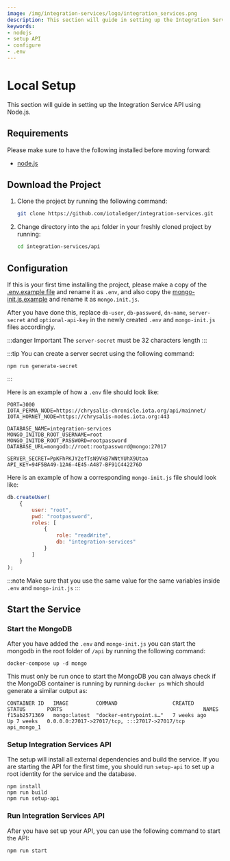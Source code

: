 ```yaml
---
image: /img/integration-services/logo/integration_services.png
description: This section will guide in setting up the Integration Service API using Node.js.
keywords:
- nodejs
- setup API
- configure
- .env
---
```


# Local Setup

This section will guide in setting up the Integration Service API using Node.js.

## Requirements

Please make sure to have the following installed before moving forward:

* [node.js](https://nodejs.org/)

## Download the Project

1. Clone the project by running the following command:

    ```bash
    git clone https://github.com/iotaledger/integration-services.git
    ```

2. Change directory into the `api` folder in your freshly cloned project by running:

    ```bash
    cd integration-services/api
    ```

## Configuration

If this is your first time installing the project, please make a copy of
the [.env.example file](https://github.com/iotaledger/integration-services/blob/master/api/.env.example) and rename it
as `.env`, and also copy the [mongo-init.js.example](https://github.com/iotaledger/integration-services/blob/master/api/mongo-init.js.example) and rename it as `mongo.init.js`.

After you have done this, replace `db-user`, `db-password`, `dn-name`, `server-secret` and `optional-api-key` in the
newly created `.env` and `mongo-init.js` files accordingly.

:::danger
Important The `server-secret` must be 32 characters length
:::

:::tip You can create a server secret using the following command:
```
npm run generate-secret
```
:::

Here is an example of how a `.env` file should look like:

````dotenv
PORT=3000
IOTA_PERMA_NODE=https://chrysalis-chronicle.iota.org/api/mainnet/
IOTA_HORNET_NODE=https://chrysalis-nodes.iota.org:443

DATABASE_NAME=integration-services
MONGO_INITDB_ROOT_USERNAME=root
MONGO_INITDB_ROOT_PASSWORD=rootpassword
DATABASE_URL=mongodb://root:rootpassword@mongo:27017

SERVER_SECRET=PpKFhPKJY2efTsN9VkB7WNtYUhX9Utaa
API_KEY=94F5BA49-12A6-4E45-A487-BF91C442276D
````

Here is an example of how a corresponding `mongo-init.js` file should look like:

```javascript
db.createUser(
    {
        user: "root",
        pwd: "rootpassword",
        roles: [
            {
                role: "readWrite",
                db: "integration-services"
            }
        ]
    }
);
```

:::note
Make sure that you use the same value for the same variables inside `.env` and `mongo-init.js`
:::

## Start the Service

### Start the MongoDB

After you have added the `.env` and `mongo-init.js` you can start the mongodb in the root folder of `/api` by running the following command:

```
docker-compose up -d mongo
```

This must only be run once to start the MongoDB you can always check if the MongoDB container is running by running `docker ps` which should generate a similar output as:

```
CONTAINER ID   IMAGE         COMMAND                  CREATED        STATUS       PORTS                                              NAMES
f15ab2571369   mongo:latest  "docker-entrypoint.s…"   7 weeks ago    Up 7 weeks   0.0.0.0:27017->27017/tcp, :::27017->27017/tcp      api_mongo_1
```

### Setup Integration Services API

The setup will install all external dependencies and build the service. If you are starting the API for the first time, you should run `setup-api` to set up a root identity for the service and the database. 

```
npm install
npm run build
npm run setup-api
```
### Run Integration Services API

After you have set up your API, you can use the following command to start the API:

```
npm run start
```



